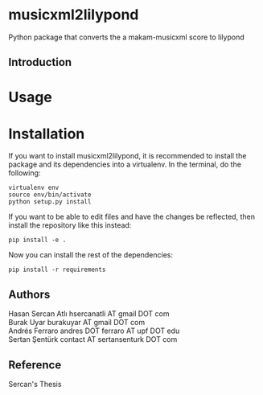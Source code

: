 musicxml2lilypond
===========
Python package that converts the a makam-musicxml score to lilypond

Introduction
------------


Usage
=======

Installation
============

If you want to install musicxml2lilypond, it is recommended to install the package and its dependencies into a virtualenv. In the terminal, do the following:

    virtualenv env
    source env/bin/activate
    python setup.py install

If you want to be able to edit files and have the changes be reflected, then
install the repository like this instead:

    pip install -e .

Now you can install the rest of the dependencies:

    pip install -r requirements

Authors
-------
Hasan Sercan Atlı	hsercanatli AT gmail DOT com  
Burak Uyar	burakuyar AT gmail DOT com  
Andrés Ferraro	andres DOT ferraro AT upf DOT edu  
Sertan Şentürk	contact AT sertansenturk DOT com  

Reference
-------
Sercan's Thesis
